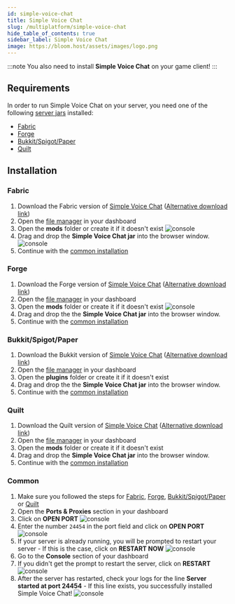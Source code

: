 ```yaml
---
id: simple-voice-chat
title: Simple Voice Chat
slug: /multiplatform/simple-voice-chat
hide_table_of_contents: true
sidebar_label: Simple Voice Chat
image: https://bloom.host/assets/images/logo.png
---
```


:::note
You also need to install **Simple Voice Chat** on your game client!
:::

## Requirements

In order to run Simple Voice Chat on your server, you need one of the following [server jars](/running_a_server/updating) installed:

- [Fabric](#fabric)
- [Forge](#forge)
- [Bukkit/Spigot/Paper](#bukkitspigotpaper)
- [Quilt](#quilt)

## Installation

### Fabric

1. Download the Fabric version of [Simple Voice Chat](https://modrinth.com/mod/simple-voice-chat/versions?l=fabric) ([Alternative download link](https://www.curseforge.com/minecraft/mc-mods/simple-voice-chat/files/all?filter-game-version=2020709689%3A7499))
2. Open the [file manager](/file-manager-controls) in your dashboard
3. Open the **mods** folder or create it if it doesn't exist
![console](/imgs/plugins_and_modifications/simple_voice_chat/1.png)
4. Drag and drop the **Simple Voice Chat jar** into the browser window.
![console](/imgs/plugins_and_modifications/simple_voice_chat/2.png)
5. Continue with the [common installation](#common)

### Forge

1. Download the Forge version of [Simple Voice Chat](https://modrinth.com/mod/simple-voice-chat/versions?l=forge) ([Alternative download link](https://www.curseforge.com/minecraft/mc-mods/simple-voice-chat/files/all?filter-game-version=2020709689%3A7498))
2. Open the [file manager](/file-manager-controls) in your dashboard
3. Open the **mods** folder or create it if it doesn't exist
![console](/imgs/plugins_and_modifications/simple_voice_chat/1.png)
4. Drag and drop the the **Simple Voice Chat jar** into the browser window.
5. Continue with the [common installation](#common)

### Bukkit/Spigot/Paper

1. Download the Bukkit version of [Simple Voice Chat](https://modrinth.com/mod/simple-voice-chat/versions?l=bukkit) ([Alternative download link](https://www.curseforge.com/minecraft/bukkit-plugins/simple-voice-chat/files/all))
2. Open the [file manager](/file-manager-controls) in your dashboard
3. Open the **plugins** folder or create it if it doesn't exist
4. Drag and drop the the **Simple Voice Chat jar** into the browser window.
5. Continue with the [common installation](#common)

### Quilt

1. Download the Quilt version of [Simple Voice Chat](https://modrinth.com/mod/simple-voice-chat/versions?l=quilt) ([Alternative download link](https://www.curseforge.com/minecraft/mc-mods/simple-voice-chat/files/all?filter-game-version=2020709689%3A9153))
2. Open the [file manager](/file-manager-controls) in your dashboard
3. Open the **mods** folder or create it if it doesn't exist
4. Drag and drop the **Simple Voice Chat jar** into the browser window.
5. Continue with the [common installation](#common)

### Common

1. Make sure you followed the steps for [Fabric](#fabric), [Forge](#forge), [Bukkit/Spigot/Paper](#bukkitspigotpaper) or [Quilt](#quilt)
2. Open the **Ports & Proxies** section in your dashboard
3. Click on **OPEN PORT**
![console](/imgs/plugins_and_modifications/simple_voice_chat/3.png)
4. Enter the number `24454` in the port field and click on **OPEN PORT**
![console](/imgs/plugins_and_modifications/simple_voice_chat/4.png)
5. If your server is already running, you will be prompted to restart your server - If this is the case, click on **RESTART NOW**
![console](/imgs/plugins_and_modifications/simple_voice_chat/5.png)
6. Go to the **Console** section of your dashboard
7. If you didn't get the prompt to restart the server, click on **RESTART**
![console](/imgs/plugins_and_modifications/simple_voice_chat/6.png)
8. After the server has restarted, check your logs for the line **Server started at port 24454** - If this line exists, you successfully installed Simple Voice Chat!
![console](/imgs/plugins_and_modifications/simple_voice_chat/7.png)
